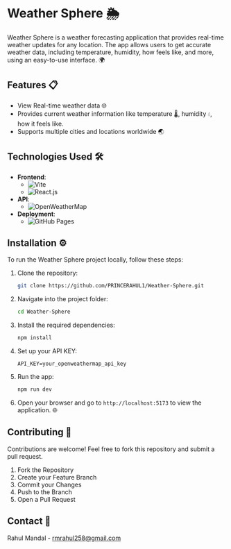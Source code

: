 # Weather Sphere 🌦️

Weather Sphere is a weather forecasting application that provides real-time weather updates for any location. The app allows users to get accurate weather data, including temperature, humidity, how feels like, and more, using an easy-to-use interface. 🌍

## Features 📋

- View Real-time weather data 🌐
- Provides current weather information like temperature 🌡️, humidity 💧, how it feels like.
- Supports multiple cities and locations worldwide 🌏

## Technologies Used 🛠️
- **Frontend**:
  - ![Vite](https://img.shields.io/badge/Framework-Vite-red?logo=vite&logoColor=white) 
  - ![React.js](https://img.shields.io/badge/Library-React.js-blue?logo=react&logoColor=white)
- **API**:
  - ![OpenWeatherMap](https://img.shields.io/badge/API-OpenWeatherMap-yellow?logo=openweathermap&logoColor=white)
- **Deployment**:
  - ![GitHub Pages](https://img.shields.io/badge/Deployment-GitHub%20Pages-lightgrey?logo=github&logoColor=white)


## Installation ⚙️

To run the Weather Sphere project locally, follow these steps:

1. Clone the repository:

    ```bash
    git clone https://github.com/PRINCERAHUL1/Weather-Sphere.git
    ```

2. Navigate into the project folder:

    ```bash
    cd Weather-Sphere
    ```

3. Install the required dependencies:

    ```bash
    npm install
    ```

4. Set up your API KEY:

    ```
    API_KEY=your_openweathermap_api_key
    ```

5. Run the app:

    ```bash
    npm run dev
    ```

6. Open your browser and go to `http://localhost:5173` to view the application. 🌐

## Contributing 🤝

Contributions are welcome! Feel free to fork this repository and submit a pull request.
1) Fork the Repository
2) Create your Feature Branch
3) Commit your Changes
4) Push to the Branch
5) Open a Pull Request

## Contact 📧

Rahul Mandal - rmrahul258@gmail.com
